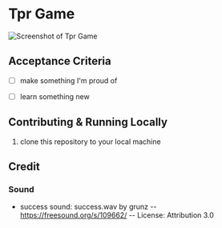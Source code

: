 # Tpr Game

![Screenshot of Tpr Game](/doc/img/project.png)

## Acceptance Criteria

- [ ] make something I'm proud of
- [ ] learn something new


## Contributing & Running Locally

1. clone this repository to your local machine


## Credit
### Sound
- success sound: success.wav by grunz -- https://freesound.org/s/109662/ -- License: Attribution 3.0
